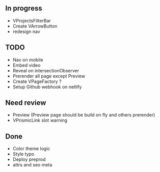 ## In progress
- VProjectsFilterBar
- Create VArrowButton
- redesign nav

## TODO
- Nav on mobile
- Embed video
- Reveal on intersectionObserver 
- Prerender all page except Preview
- Create VPageFactory ? 
- Setup Github webhook on netlify

## Need review
- Preview (Preview page should be build on fly and others prerender)
- VPrismicLink slot warning

## Done
- Color theme logic
- Style typo
- Deploy preprod
- attrs and seo meta 
